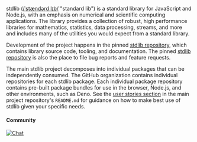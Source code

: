<!--

@license Apache-2.0

Copyright (c) 2022 The Stdlib Authors.

Licensed under the Apache License, Version 2.0 (the "License");
you may not use this file except in compliance with the License.
You may obtain a copy of the License at

   http://www.apache.org/licenses/LICENSE-2.0

Unless required by applicable law or agreed to in writing, software
distributed under the License is distributed on an "AS IS" BASIS,
WITHOUT WARRANTIES OR CONDITIONS OF ANY KIND, either express or implied.
See the License for the specific language governing permissions and
limitations under the License.

-->

<section class="intro">

stdlib ([/ˈstændərd lɪb/][ipa-english] "standard lib") is a standard library for JavaScript and Node.js, with an emphasis on numerical and scientific computing applications. The library provides a collection of robust, high performance libraries for mathematics, statistics, data processing, streams, and more and includes many of the utilities you would expect from a standard library.

Development of the project happens in the pinned [stdlib repository][stdlib-repository], which contains library source code, tooling, and documentation. The pinned [stdlib repository][stdlib-repository] is also the place to file bug reports and feature requests.

The main stdlib project decomposes into individual packages that can be independently consumed. The GitHub organization contains individual repositories for each stdlib package. Each individual package repository contains pre-built package bundles for use in the browser, Node.js, and other environments, such as Deno. See the [user stories section][user-stories] in the main project repository's `README.md` for guidance on how to make best use of stdlib given your specific needs. 

#### Community

[![Chat][chat-image]][chat-url]

</section>

<!-- /.intro -->

<section class="links">

[ipa-english]: https://en.wikipedia.org/wiki/Help:IPA/English

[stdlib-repository]: https://github.com/stdlib-js/stdlib

[chat-image]: https://img.shields.io/gitter/room/stdlib-js/stdlib.svg
[chat-url]: https://gitter.im/stdlib-js/stdlib/

[user-stories]: https://github.com/stdlib-js/stdlib#user-stories

</section>

<!-- /.links -->
